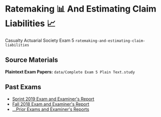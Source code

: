 # Ratemaking 📊 And Estimating Claim Liabilities 📈
Casualty Actuarial Society Exam 5
`ratemaking-and-estimating-claim-liabilities`

## Source Materials

**Plaintext Exam Papers:** `data/Complete Exam 5 Plain Text.study`

## Past Exams

- [Sprint 2019 Exam and Examiner's Report](https://www.casact.org/admissions/studytools/exam5/sp19-5.pdf)
- [Fall 2018 Exam and Examiner's Report](https://www.casact.org/admissions/studytools/exam5/f18-5.pdf)
- [...Prior Exams and Examiner's Reports](https://www.casact.org/admissions/exams/index.cfm?fa=examiners-reports)

